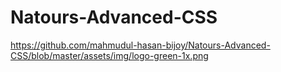 # Natours-Advanced-CSS
https://github.com/mahmudul-hasan-bijoy/Natours-Advanced-CSS/blob/master/assets/img/logo-green-1x.png
